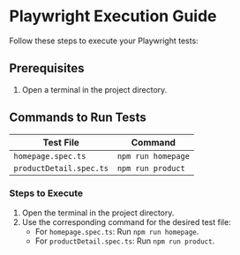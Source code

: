 # Playwright Execution Guide

Follow these steps to execute your Playwright tests:

## Prerequisites
1. Open a terminal in the project directory.

## Commands to Run Tests

| Test File                  | Command              |
|----------------------------|----------------------|
| `homepage.spec.ts`         | `npm run homepage`  |
| `productDetail.spec.ts`    | `npm run product`   |

### Steps to Execute
1. Open the terminal in the project directory.
2. Use the corresponding command for the desired test file:
   - For `homepage.spec.ts`: Run `npm run homepage`.
   - For `productDetail.spec.ts`: Run `npm run product`.

